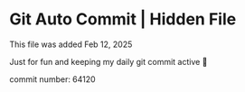 # Git Auto Commit | Hidden File

This file was added Feb 12, 2025

Just for fun and keeping my daily git commit active 🤪

commit number: 64120
